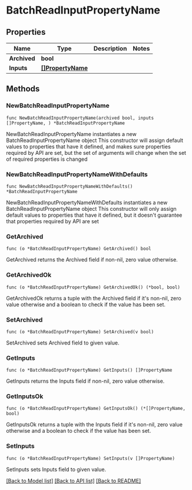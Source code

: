 # BatchReadInputPropertyName

## Properties

Name | Type | Description | Notes
------------ | ------------- | ------------- | -------------
**Archived** | **bool** |  | 
**Inputs** | [**[]PropertyName**](PropertyName.md) |  | 

## Methods

### NewBatchReadInputPropertyName

`func NewBatchReadInputPropertyName(archived bool, inputs []PropertyName, ) *BatchReadInputPropertyName`

NewBatchReadInputPropertyName instantiates a new BatchReadInputPropertyName object
This constructor will assign default values to properties that have it defined,
and makes sure properties required by API are set, but the set of arguments
will change when the set of required properties is changed

### NewBatchReadInputPropertyNameWithDefaults

`func NewBatchReadInputPropertyNameWithDefaults() *BatchReadInputPropertyName`

NewBatchReadInputPropertyNameWithDefaults instantiates a new BatchReadInputPropertyName object
This constructor will only assign default values to properties that have it defined,
but it doesn't guarantee that properties required by API are set

### GetArchived

`func (o *BatchReadInputPropertyName) GetArchived() bool`

GetArchived returns the Archived field if non-nil, zero value otherwise.

### GetArchivedOk

`func (o *BatchReadInputPropertyName) GetArchivedOk() (*bool, bool)`

GetArchivedOk returns a tuple with the Archived field if it's non-nil, zero value otherwise
and a boolean to check if the value has been set.

### SetArchived

`func (o *BatchReadInputPropertyName) SetArchived(v bool)`

SetArchived sets Archived field to given value.


### GetInputs

`func (o *BatchReadInputPropertyName) GetInputs() []PropertyName`

GetInputs returns the Inputs field if non-nil, zero value otherwise.

### GetInputsOk

`func (o *BatchReadInputPropertyName) GetInputsOk() (*[]PropertyName, bool)`

GetInputsOk returns a tuple with the Inputs field if it's non-nil, zero value otherwise
and a boolean to check if the value has been set.

### SetInputs

`func (o *BatchReadInputPropertyName) SetInputs(v []PropertyName)`

SetInputs sets Inputs field to given value.



[[Back to Model list]](../README.md#documentation-for-models) [[Back to API list]](../README.md#documentation-for-api-endpoints) [[Back to README]](../README.md)


